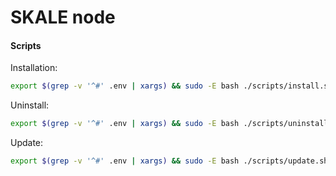 # SKALE node


#### Scripts

Installation:

```bash
export $(grep -v '^#' .env | xargs) && sudo -E bash ./scripts/install.sh
```

Uninstall:

```bash
export $(grep -v '^#' .env | xargs) && sudo -E bash ./scripts/uninstall.sh
```

Update:

```bash
export $(grep -v '^#' .env | xargs) && sudo -E bash ./scripts/update.sh
```